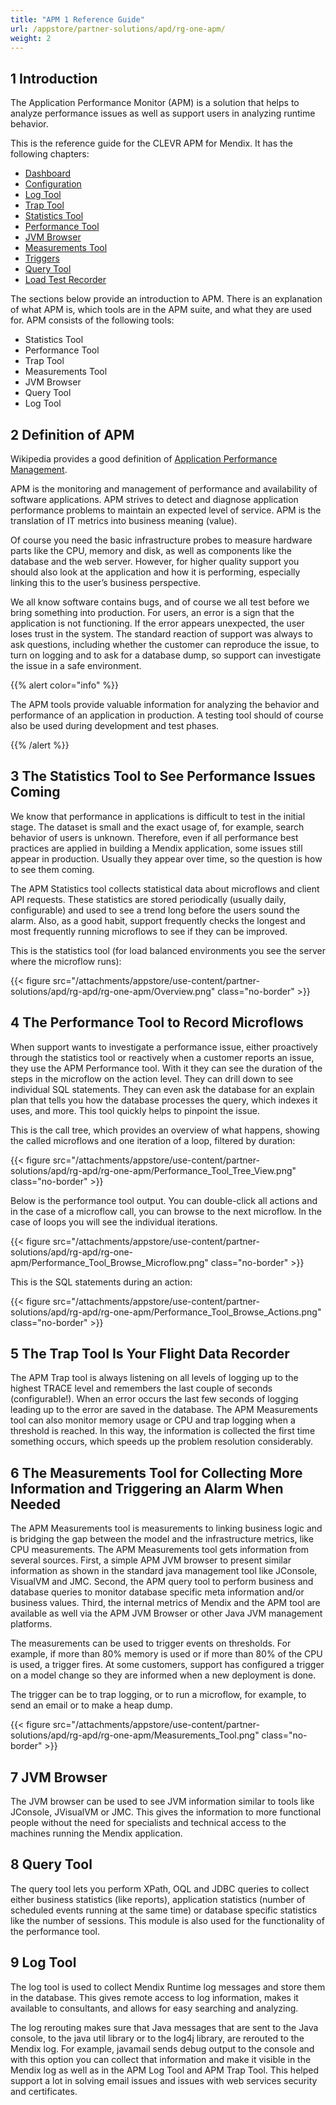 ```yaml
---
title: "APM 1 Reference Guide"
url: /appstore/partner-solutions/apd/rg-one-apm/
weight: 2
---
```


## 1 Introduction

The Application Performance Monitor (APM) is a solution that helps to analyze performance issues as well as support users in analyzing runtime behavior.

This is the reference guide for the CLEVR APM for Mendix. It has the following chapters:

* [Dashboard](/appstore/partner-solutions/apd/rg-one-dashboard/)
* [Configuration](/appstore/partner-solutions/apd/rg-one-configuration/)
* [Log Tool](/appstore/partner-solutions/apd/rg-one-log-tool/)
* [Trap Tool](/appstore/partner-solutions/apd/rg-one-trap-tool/)
* [Statistics Tool](/appstore/partner-solutions/apd/rg-one-statistics-tool/)
* [Performance Tool](/appstore/partner-solutions/apd/rg-one-performance-tool/)
* [JVM Browser](/appstore/partner-solutions/apd/rg-one-jvm-browser/)
* [Measurements Tool](/appstore/partner-solutions/apd/rg-one-measurements-tool/)
* [Triggers](/appstore/partner-solutions/apd/rg-one-triggers/)
* [Query Tool](/appstore/partner-solutions/apd/rg-one-query-tool/)
* [Load Test Recorder](/appstore/partner-solutions/apd/rg-one-load-test-recorder/)

The sections below provide an introduction to APM. There is an explanation of what APM is, which tools are in the APM suite, and what they are used for. APM consists of the following tools:

* Statistics Tool
* Performance Tool
* Trap Tool
* Measurements Tool
* JVM Browser
* Query Tool
* Log Tool

## 2 Definition of APM

Wikipedia provides a good definition of [Application Performance Management](https://en.wikipedia.org/wiki/Application_performance_management).

APM is the monitoring and management of performance and availability of software applications.
APM strives to detect and diagnose application performance problems to maintain an expected level of service.
APM is the translation of IT metrics into business meaning (value).

Of course you need the basic infrastructure probes to measure hardware parts like the CPU, memory and disk, as well as components like the database and the web server. However, for higher quality support you should also look at the application and how it is performing, especially linking this to the user’s business perspective.

We all know software contains bugs, and of course we all test before we bring something into production. For users, an error is a sign that the application is not functioning. If the error appears unexpected, the user loses trust in the system. The standard reaction of support was always to ask questions, including whether the customer can reproduce the issue, to turn on logging and to ask for a database dump, so support can investigate the issue in a safe environment.

{{% alert color="info" %}}

The APM tools provide valuable information for analyzing the behavior and performance of an application in production. A testing tool should of course also be used during development and test phases.

{{% /alert %}}

## 3 The Statistics Tool to See Performance Issues Coming

We know that performance in applications is difficult to test in the initial stage. The dataset is small and the exact usage of, for example, search behavior of users is unknown. Therefore, even if all performance best practices are applied in building a Mendix application, some issues still appear in production. Usually they appear over time, so the question is how to see them coming.

The APM Statistics tool collects statistical data about microflows and client API requests. These statistics are stored periodically (usually daily, configurable) and used to see a trend long before the users sound the alarm. Also, as a good habit, support frequently checks the longest and most frequently running microflows to see if they can be improved.

This is the statistics tool (for load balanced environments you see the server where the microflow runs):

{{< figure src="/attachments/appstore/use-content/partner-solutions/apd/rg-apd/rg-one-apm/Overview.png" class="no-border" >}}

## 4 The Performance Tool to Record Microflows

When support wants to investigate a performance issue, either proactively through the statistics tool or reactively when a customer reports an issue, they use the APM Performance tool. With it they can see the duration of the steps in the microflow on the action level. They can drill down to see individual SQL statements. They can even ask the database for an explain plan that tells you how the database processes the query, which indexes it uses, and more. This tool quickly helps to pinpoint the issue.

This is the call tree, which provides an overview of what happens, showing the called microflows and one iteration of a loop, filtered by duration:

{{< figure src="/attachments/appstore/use-content/partner-solutions/apd/rg-apd/rg-one-apm/Performance_Tool_Tree_View.png" class="no-border" >}}

Below is the performance tool output. You can double-click all actions and in the case of a microflow call, you can browse to the next microflow. In the case of loops you will see the individual iterations.

{{< figure src="/attachments/appstore/use-content/partner-solutions/apd/rg-apd/rg-one-apm/Performance_Tool_Browse_Microflow.png" class="no-border" >}}

This is the SQL statements during an action:

{{< figure src="/attachments/appstore/use-content/partner-solutions/apd/rg-apd/rg-one-apm/Performance_Tool_Browse_Actions.png" class="no-border" >}}

## 5 The Trap Tool Is Your Flight Data Recorder

The APM Trap tool is always listening on all levels of logging up to the highest TRACE level and remembers the last couple of seconds (configurable!). When an error occurs the last few seconds of logging leading up to the error are saved in the database. The APM Measurements tool can also monitor memory usage or CPU and trap logging when a threshold is reached. In this way, the information is collected the first time something occurs, which speeds up the problem resolution considerably.

## 6 The Measurements Tool for Collecting More Information and Triggering an Alarm When Needed

The APM Measurements tool is measurements to linking business logic and is bridging the gap between the model and the infrastructure metrics, like CPU measurements. The APM Measurements tool gets information from several sources. First, a simple APM JVM browser to present similar information as shown in the standard java management tool like JConsole, VisualVM and JMC. Second, the APM query tool to perform business and database queries to monitor database specific meta information and/or business values. Third, the internal metrics of Mendix and the APM tool are available as well via the APM JVM Browser or other Java JVM management platforms.

The measurements can be used to trigger events on thresholds. For example, if more than 80% memory is used or if more than 80% of the CPU is used, a trigger fires. At some customers, support has configured a trigger on a model change so they are informed when a new deployment is done.

The trigger can be to trap logging, or to run a microflow, for example, to send an email or to make a heap dump.

{{< figure src="/attachments/appstore/use-content/partner-solutions/apd/rg-apd/rg-one-apm/Measurements_Tool.png" class="no-border" >}}

## 7 JVM Browser

The JVM browser can be used to see JVM information similar to tools like JConsole, JVisualVM or JMC. This gives the information to more functional people without the need for specialists and technical access to the machines running the Mendix application.

## 8 Query Tool

The query tool lets you perform XPath, OQL and JDBC queries to collect either business statistics (like reports), application statistics (number of scheduled events running at the same time) or database specific statistics like the number of sessions. This module is also used for the functionality of the performance tool.

## 9 Log Tool

The log tool is used to collect Mendix Runtime log messages and store them in the database.
This gives remote access to log information, makes it available to consultants, and allows for easy searching and analyzing.

The log rerouting makes sure that Java messages that are sent to the Java console, to the java util library or to the log4j library, are rerouted to the Mendix log. For example, javamail sends debug output to the console and with this option you can collect that information and make it visible in the Mendix log as well as in the APM Log Tool and APM Trap Tool. This helped support a lot in solving email issues and issues with web services security and certificates.
